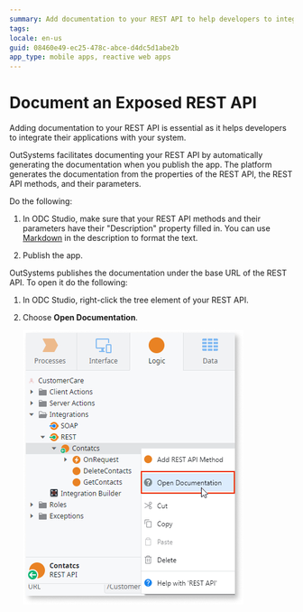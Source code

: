 ```yaml
---
summary: Add documentation to your REST API to help developers to integrate their applications with your system.
tags: 
locale: en-us
guid: 08460e49-ec25-478c-abce-d4dc5d1abe2b
app_type: mobile apps, reactive web apps
---
```


# Document an Exposed REST API

Adding documentation to your REST API is essential as it helps developers to integrate their applications with your system.

OutSystems facilitates documenting your REST API by automatically generating the documentation when you publish the app. The platform generates the documentation from the properties of the REST API, the REST API methods, and their parameters.

Do the following:

1. In ODC Studio, make sure that your REST API methods and their parameters have their "Description" property filled in. You can use [Markdown](http://daringfireball.net/projects/markdown/syntax) in the description to format the text.

1. Publish the app.

OutSystems publishes the documentation under the base URL of the REST API. To open it do the following:

1. In ODC Studio, right-click the tree element of your REST API.

1. Choose **Open Documentation**.

    ![](images/ss-rest-open-documentation.png)
